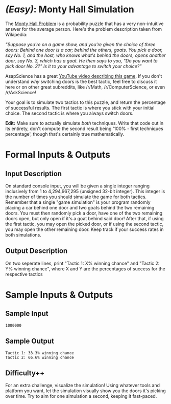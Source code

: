 # [](#EasyIcon) *(Easy)*: Monty Hall Simulation

The [Monty Hall Problem](http://en.wikipedia.org/wiki/Monty_Hall_problem) is a probability puzzle that has a very non-intuitive answer for the average person. Here's the problem description taken from Wikipedia:

*"Suppose you're on a game show, and you're given the choice of three doors: Behind one door is a car; behind the others, goats. You pick a door, say No. 1, and the host, who knows what's behind the doors, opens another door, say No. 3, which has a goat. He then says to you, "Do you want to pick door No. 2?" Is it to your advantage to switch your choice?"*

AsapScience has a great [YouTube video describing this game](http://www.youtube.com/watch?v=9vRUxbzJZ9Y). If you don't understand *why* switching doors is the best tactic, feel free to discuss it here or on other great subreddits, like /r/Math, /r/ComputerScience, or even /r/AskScience!

Your goal is to simulate two tactics to this puzzle, and return the percentage of successful results. The first tactic is where you stick with your initial choice. The second tactic is where you always switch doors.

**Edit:** Make sure to actually simulate *both* techniques. Write that code out in its entirety, don't compute the second result being '100% - first techniques percentage', though that's certainly true mathematically.

# Formal Inputs & Outputs
## Input Description

On standard console input, you will be given a single integer ranging inclusively from 1 to 4,294,967,295 (unsigned 32-bit integer). This integer is the number of times you should simulate the game for both tactics. Remember that a single "game simulation" is your program randomly placing a car behind one door and two goats behind the two remaining doors. You must then randomly pick a door, have one of the two remaining doors open, but only open if it's a goat behind said door! After that, if using the first tactic, you may open the picked door, or if using the second tactic, you may open the other remaining door. Keep track if your success rates in both simulations.

## Output Description

On two seperate lines, print "Tactic 1: X% winning chance" and "Tactic 2: Y% winning chance", where X and Y are the percentages of success for the respective tactics

# Sample Inputs & Outputs
## Sample Input

    1000000

## Sample Output

    Tactic 1: 33.3% winning chance
    Tactic 2: 66.6% winning chance

## Difficulty++

For an extra challenge, visualize the simulation! Using whatever tools and platform you want, let the simulation visually show you the doors it's picking over time. Try to aim for one simulation a second, keeping it fast-paced.
